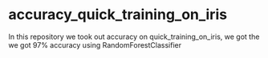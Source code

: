 # accuracy_quick_training_on_iris
In this repository we took out accuracy on quick_training_on_iris, we got the we got 97% accuracy using RandomForestClassifier
